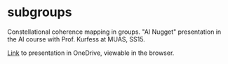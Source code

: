 # subgroups
Constellational coherence mapping in groups. "AI Nugget" presentation in the AI course with Prof. Kurfess at MUAS, SS15.

[Link](http://1drv.ms/1H2Tr2O) to presentation in OneDrive, viewable in the browser.
